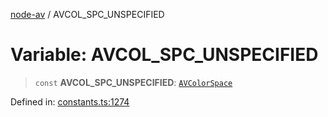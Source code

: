 [node-av](../globals.md) / AVCOL\_SPC\_UNSPECIFIED

# Variable: AVCOL\_SPC\_UNSPECIFIED

> `const` **AVCOL\_SPC\_UNSPECIFIED**: [`AVColorSpace`](../type-aliases/AVColorSpace.md)

Defined in: [constants.ts:1274](https://github.com/seydx/av/blob/f8631fc881b394300b1479f511d55cf1c370a87f/src/constants/constants.ts#L1274)
